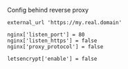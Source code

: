 Config behind reverse proxy

```
external_url 'https://my.real.domain'

nginx['listen_port'] = 80
nginx['listen_https'] = false
nginx['proxy_protocol'] = false

letsencrypt['enable'] = false
```

